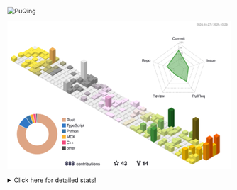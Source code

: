 ![PuQing](https://user-images.githubusercontent.com/27223114/171565019-9a56fae6-b08b-421f-99db-7e830da42371.png)

![](./profile-3d-contrib/profile-season-animate.svg)

<details>
<summary>Click here for detailed stats!</summary>

<!--START_SECTION:waka-->
![Lines of code](https://img.shields.io/badge/From%20Hello%20World%20I%27ve%20Written-2.8%20million%20lines%20of%20code-blue)

**🐱 My GitHub Data** 

> 📦 478.1 kB Used in GitHub's Storage 
 > 
> 🏆 788 Contributions in the Year 2025
 > 
> 🚫 Not Opted to Hire
 > 
> 📜 36 Public Repositories 
 > 
> 🔑 36 Private Repositories 
 > 
**I'm an Early 🐤** 

```text
🌞 Morning                1010 commits        ██░░░░░░░░░░░░░░░░░░░░░░░   09.32 % 
🌆 Daytime                4678 commits        ███████████░░░░░░░░░░░░░░   43.19 % 
🌃 Evening                2951 commits        ███████░░░░░░░░░░░░░░░░░░   27.24 % 
🌙 Night                  2193 commits        █████░░░░░░░░░░░░░░░░░░░░   20.25 % 
```


📊 **This Week I Spent My Time On** 

```text
💬 Programming Languages: 
Rust                     10 hrs 46 mins      ██████░░░░░░░░░░░░░░░░░░░   25.34 % 
Text                     9 hrs 36 mins       ██████░░░░░░░░░░░░░░░░░░░   22.59 % 
Python                   5 hrs 29 mins       ███░░░░░░░░░░░░░░░░░░░░░░   12.93 % 
Bash                     3 hrs 50 mins       ██░░░░░░░░░░░░░░░░░░░░░░░   09.03 % 
TypeScript               3 hrs 10 mins       ██░░░░░░░░░░░░░░░░░░░░░░░   07.49 % 

🔥 Editors: 
VS Code                  42 hrs 31 mins      █████████████████████████   100.00 % 

💻 Operating System: 
WSL                      21 hrs 48 mins      █████████████░░░░░░░░░░░░   51.30 % 
Linux                    20 hrs 42 mins      ████████████░░░░░░░░░░░░░   48.70 % 
```


<!--END_SECTION:waka-->
</details>
